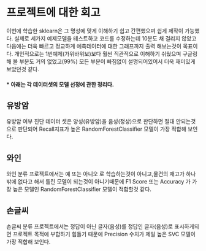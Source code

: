 # 프로젝트에 대한 회고

이번에 학습한 sklearn은 그 명성에 맞게 이해하기 쉽고 간편했으며 쉽게 제작이 가능했다.
실제로 세가지 예제모델을 테스트하고 코드를 수정하는데 10분도 채 걸리지 않았고 다음에는 더욱 빠르고 정교하게 예측데이터에 대한 그래프까지 출력 해보는것이 목표이다.
개인적으로는 1번예제(가위바위보)보다 훨씬 직관적으로 이해하기 쉬웠으며 구글링해 볼 부분도 거의 없었고(99%) 모든 부분이 빠짐없이 설명되어있어서 더욱 재미있게 보았던것 같다.


#### * 아래는 각 데이터셋의 모델 선정에 관한 정리다.

유방암
-----

유방암 여부 진단 데이터 셋은 양성(유방암)을 음성(정상)으로 판단하면 절대 안되는것으로 판단되어 Recall지표가 높은 
RandomForestClassifier 모델이 가장 적합해 보인다.

와인
-----

와인 분류 프로젝트에서는 예 또는 아니오 로 학습하는것이 아니고,물건의 재고가 하나밖에 없다고 해서 틀린 모델이 되는것이 아니기때문에
F1 Score 또는 Accuracy 가 가장 높은 모델인 RandomForestClassifier 모델이 적합할것 같다.

손글씨
-----
손글씨 분류 프로젝트에서는 정답이 아닌 글자(음성)를 정답인 글자(음성)로 표시하게되면 프로젝트 목적에 부합하기 힘들기 때문에 Precision 수치가 제일 높은
SVC 모델이 가장 적합해 보인다.
